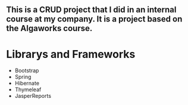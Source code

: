 <h2>This is a CRUD project that I did in an internal course at my company. 
It is a project based on the Algaworks course.</h2>

# Librarys and Frameworks 
  - Bootstrap
  - Spring
  - Hibernate
  - Thymeleaf
  - JasperReports

